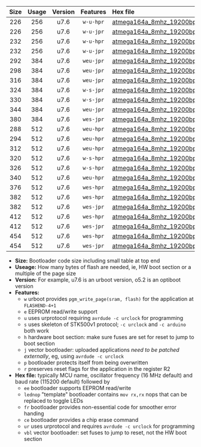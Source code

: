 |Size|Usage|Version|Features|Hex file|
|:-:|:-:|:-:|:-:|:--|
|226|256|u7.6|`w-u-hpr`|[atmega164a_8mhz_19200bps_ur.hex](https://raw.githubusercontent.com/stefanrueger/urboot/main//atmega164a_8mhz_19200bps_ur.hex)|
|226|256|u7.6|`w-u-jpr`|[atmega164a_8mhz_19200bps_ur_vbl.hex](https://raw.githubusercontent.com/stefanrueger/urboot/main//atmega164a_8mhz_19200bps_ur_vbl.hex)|
|232|256|u7.6|`w-u-hpr`|[atmega164a_8mhz_19200bps_lednop_ur.hex](https://raw.githubusercontent.com/stefanrueger/urboot/main//atmega164a_8mhz_19200bps_lednop_ur.hex)|
|232|256|u7.6|`w-u-jpr`|[atmega164a_8mhz_19200bps_lednop_ur_vbl.hex](https://raw.githubusercontent.com/stefanrueger/urboot/main//atmega164a_8mhz_19200bps_lednop_ur_vbl.hex)|
|292|384|u7.6|`weu-jpr`|[atmega164a_8mhz_19200bps_ee_ur_vbl.hex](https://raw.githubusercontent.com/stefanrueger/urboot/main//atmega164a_8mhz_19200bps_ee_ur_vbl.hex)|
|298|384|u7.6|`weu-jpr`|[atmega164a_8mhz_19200bps_ee_lednop_ur_vbl.hex](https://raw.githubusercontent.com/stefanrueger/urboot/main//atmega164a_8mhz_19200bps_ee_lednop_ur_vbl.hex)|
|316|384|u7.6|`weu-jpr`|[atmega164a_8mhz_19200bps_ee_lednop_fr_ur_vbl.hex](https://raw.githubusercontent.com/stefanrueger/urboot/main//atmega164a_8mhz_19200bps_ee_lednop_fr_ur_vbl.hex)|
|324|384|u7.6|`w-s-jpr`|[atmega164a_8mhz_19200bps_vbl.hex](https://raw.githubusercontent.com/stefanrueger/urboot/main//atmega164a_8mhz_19200bps_vbl.hex)|
|330|384|u7.6|`w-s-jpr`|[atmega164a_8mhz_19200bps_lednop_vbl.hex](https://raw.githubusercontent.com/stefanrueger/urboot/main//atmega164a_8mhz_19200bps_lednop_vbl.hex)|
|344|384|u7.6|`weu-jpr`|[atmega164a_8mhz_19200bps_ee_lednop_fr_ce_ur_vbl.hex](https://raw.githubusercontent.com/stefanrueger/urboot/main//atmega164a_8mhz_19200bps_ee_lednop_fr_ce_ur_vbl.hex)|
|380|384|u7.6|`wes-jpr`|[atmega164a_8mhz_19200bps_ee_vbl.hex](https://raw.githubusercontent.com/stefanrueger/urboot/main//atmega164a_8mhz_19200bps_ee_vbl.hex)|
|288|512|u7.6|`weu-hpr`|[atmega164a_8mhz_19200bps_ee_ur.hex](https://raw.githubusercontent.com/stefanrueger/urboot/main//atmega164a_8mhz_19200bps_ee_ur.hex)|
|294|512|u7.6|`weu-hpr`|[atmega164a_8mhz_19200bps_ee_lednop_ur.hex](https://raw.githubusercontent.com/stefanrueger/urboot/main//atmega164a_8mhz_19200bps_ee_lednop_ur.hex)|
|312|512|u7.6|`weu-hpr`|[atmega164a_8mhz_19200bps_ee_lednop_fr_ur.hex](https://raw.githubusercontent.com/stefanrueger/urboot/main//atmega164a_8mhz_19200bps_ee_lednop_fr_ur.hex)|
|320|512|u7.6|`w-s-hpr`|[atmega164a_8mhz_19200bps.hex](https://raw.githubusercontent.com/stefanrueger/urboot/main//atmega164a_8mhz_19200bps.hex)|
|326|512|u7.6|`w-s-hpr`|[atmega164a_8mhz_19200bps_lednop.hex](https://raw.githubusercontent.com/stefanrueger/urboot/main//atmega164a_8mhz_19200bps_lednop.hex)|
|340|512|u7.6|`weu-hpr`|[atmega164a_8mhz_19200bps_ee_lednop_fr_ce_ur.hex](https://raw.githubusercontent.com/stefanrueger/urboot/main//atmega164a_8mhz_19200bps_ee_lednop_fr_ce_ur.hex)|
|376|512|u7.6|`wes-hpr`|[atmega164a_8mhz_19200bps_ee.hex](https://raw.githubusercontent.com/stefanrueger/urboot/main//atmega164a_8mhz_19200bps_ee.hex)|
|382|512|u7.6|`wes-hpr`|[atmega164a_8mhz_19200bps_ee_lednop.hex](https://raw.githubusercontent.com/stefanrueger/urboot/main//atmega164a_8mhz_19200bps_ee_lednop.hex)|
|382|512|u7.6|`wes-jpr`|[atmega164a_8mhz_19200bps_ee_lednop_vbl.hex](https://raw.githubusercontent.com/stefanrueger/urboot/main//atmega164a_8mhz_19200bps_ee_lednop_vbl.hex)|
|412|512|u7.6|`wes-hpr`|[atmega164a_8mhz_19200bps_ee_lednop_fr.hex](https://raw.githubusercontent.com/stefanrueger/urboot/main//atmega164a_8mhz_19200bps_ee_lednop_fr.hex)|
|412|512|u7.6|`wes-jpr`|[atmega164a_8mhz_19200bps_ee_lednop_fr_vbl.hex](https://raw.githubusercontent.com/stefanrueger/urboot/main//atmega164a_8mhz_19200bps_ee_lednop_fr_vbl.hex)|
|454|512|u7.6|`wes-hpr`|[atmega164a_8mhz_19200bps_ee_lednop_fr_ce.hex](https://raw.githubusercontent.com/stefanrueger/urboot/main//atmega164a_8mhz_19200bps_ee_lednop_fr_ce.hex)|
|454|512|u7.6|`wes-jpr`|[atmega164a_8mhz_19200bps_ee_lednop_fr_ce_vbl.hex](https://raw.githubusercontent.com/stefanrueger/urboot/main//atmega164a_8mhz_19200bps_ee_lednop_fr_ce_vbl.hex)|

- **Size:** Bootloader code size including small table at top end
- **Useage:** How many bytes of flash are needed, ie, HW boot section or a multiple of the page size
- **Version:** For example, u7.6 is an urboot version, o5.2 is an optiboot version
- **Features:**
  + `w` urboot provides `pgm_write_page(sram, flash)` for the application at `FLASHEND-4+1`
  + `e` EEPROM read/write support
  + `u` uses urprotocol requiring `avrdude -c urclock` for programming
  + `s` uses skeleton of STK500v1 protocol; `-c urclock` and `-c arduino` both work
  + `h` hardware boot section: make sure fuses are set for reset to jump to boot section
  + `j` vector bootloader: uploaded applications *need to be patched externally*, eg, using `avrdude -c urclock`
  + `p` bootloader protects itself from being overwritten
  + `r` preserves reset flags for the application in the register R2
- **Hex file:** typically MCU name, oscillator frequency (16 MHz default) and baud rate (115200 default) followed by
  + `ee` bootloader supports EEPROM read/write
  + `lednop` "template" bootloader contains `mov rx,rx` nops that can be replaced to toggle LEDs
  + `fr` bootloader provides non-essential code for smoother error handing
  + `ce` bootloader provides a chip erase command
  + `ur` uses urprotocol and requires `avrdude -c urclock` for programming
  + `vbl` vector bootloader: set fuses to jump to reset, not the HW boot section
